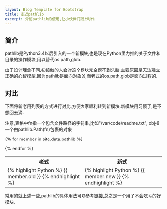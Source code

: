 ```yaml
---
layout: Blog Template for Bootstrap
title: 走近pathlib
excerpt: 介绍pathlib的使用,让小伙伴们跟上时代
---
```

## 简介
pathlib是Python3.4以后引入的一个新模块,也是现在Python里力推的关于文件和目录的操作模块,用以替代os.path,glob.

由于设计理念不同,初接触的人会对这个模块完全摸不到头脑,主要原因是无法建立正确的心智模型.因为pathlib是面向对象的,而老式的os.path,glob是面向过程的.

## 对比
下面将新老用列表的方式进行对比,方便大家顺利转到新模块.新模块用习惯了,是不想回去滴.

注意,表格中fn指一个包含文件路径的字符串,比如"/var/code/readme.txt", obj指一个由pathlib.Path(fn)包裹的对象


<table class="table table-condensed">
<tr>
<th>老式</th>
<th>新式</th>
</tr>

{% for member in site.data.pathlib %}
<tr>
<td>
{% highlight Python %}
{{ member.old }}
{% endhighlight %}
</td>
<td>
{% highlight Python %}
{{ member.new }}
{% endhighlight %}
</td>
</tr>
{% endfor %}


</table>

常用的就上述一些,pathlib的具体用法可以参考[链接](https://docs.python.org/3/library/pathlib.html),总之是一个用了不会吃亏的好模块.
